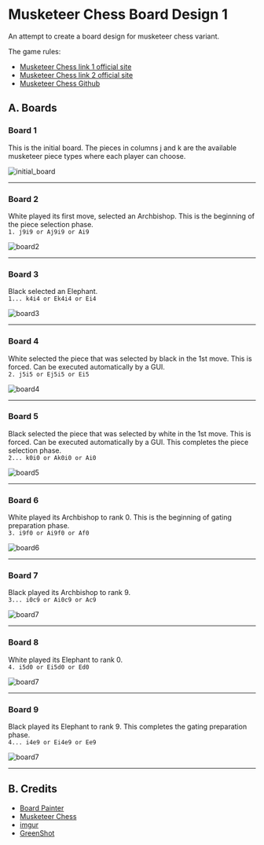 # Musketeer Chess Board Design 1
An attempt to create a board design for musketeer chess variant.

The game rules:  
* [Musketeer Chess link 1 official site](https://musketeerchess.net/games/musketeer/rules/rules-short.php)
* [Musketeer Chess link 2 official site](https://musketeerchess.net/site/game-rules/)
* [Musketeer Chess Github](https://github.com/fsmosca/musketeer-chess#j-example-game)

## A. Boards

### Board 1
This is the initial board. The pieces in columns j and k are the available musketeer piece types where each player can choose.

![initial_board](https://i.imgur.com/wOzDfX0.png)

***

### Board 2
White played its first move, selected an Archbishop. This is the beginning of the piece selection phase.   
`1. j9i9 or Aj9i9 or Ai9`

![board2](https://i.imgur.com/K7DFnxo.png)

***

### Board 3
Black selected an Elephant.  
`1... k4i4 or Ek4i4 or Ei4`

![board3](https://i.imgur.com/uNUPOkr.png)

***

### Board 4
White selected the piece that was selected by black in the 1st move. This is forced. Can be executed automatically by a GUI.  
`2. j5i5 or Ej5i5 or Ei5`

![board4](https://i.imgur.com/FYcpjDT.png)

***

### Board 5
Black selected the piece that was selected by white in the 1st move. This is forced. Can be executed automatically by a GUI. This completes the piece selection phase.  
`2... k0i0 or Ak0i0 or Ai0`

![board5](https://i.imgur.com/tnOHOdx.png)

***

### Board 6
White played its Archbishop to rank 0. This is the beginning of gating preparation phase.  
`3. i9f0 or Ai9f0 or Af0`

![board6](https://i.imgur.com/4eaaoPI.png)

***

### Board 7
Black played its Archbishop to rank 9.  
`3... i0c9 or Ai0c9 or Ac9`

![board7](https://i.imgur.com/FEKVzCe.png)

***

### Board 8
White played its Elephant to rank 0.  
`4. i5d0 or Ei5d0 or Ed0`

![board7](https://i.imgur.com/kfkbVJX.png)

***

### Board 9
Black played its Elephant to rank 9. This completes the gating preparation phase.  
`4... i4e9 or Ei4e9 or Ee9`

![board7](https://i.imgur.com/QXOr7ER.png)

***

## B. Credits
* [Board Painter](https://github.com/jcfrog/board-painter)
* [Musketeer Chess](https://musketeerchess.net/tools/boardpainter/index.php)
* [imgur](https://imgur.com/)
* [GreenShot](https://getgreenshot.org/help/)
